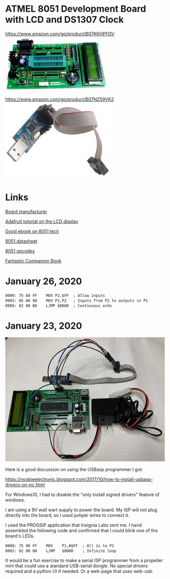 # ATMEL 8051 Development Board with LCD and DS1307 Clock

https://www.amazon.com/gp/product/B07KKHPFDV<br>
![](art/board.jpg)

https://www.amazon.com/gp/product/B07NZ59VK2<br>
![](art/isp.jpg)

# Links

[Board manufacturer](https://insignialabs.com/atmel-8051-development-board-with-lcd-ds1307-clock-zif-support-1806428)

[Adafruit tutorial on the LCD display](https://learn.adafruit.com/character-lcds/wiring-a-character-lcd)

[Good ebook on 8051 tech](http://ee.sharif.edu/~sakhtar3/books/mazidi/)

[8051 datasheet](https://www.keil.com/dd/docs/datashts/atmel/at89s52_ds.pdf)

[8051 opcodes](http://www.keil.com/support/man/docs/is51/is51_opcodes.htm)

[Fantastic Companion Book](https://www.amazon.com/gp/product/129202657X)

# January 26, 2020

```
0000: 75 A0 FF    MOV P2,$FF  ; Allow inputs
0003: 85 A0 90    MOV P1,P2   ; Inputs from P2 to outputs in P1
0006: 02 00 00    LJMP $0000  ; Continuous echo
```

# January 23, 2020

![](art/hookup.jpg)

Here is a good discussion on using the USBasp programmer I got:

https://noobieelectronic.blogspot.com/2017/10/how-to-install-usbasp-drivers-on-pc.html

For Windows10, I had to disable the "only install signed drivers" feature of windows.

I am using a 9V wall wart supply to power the board. My ISP will not plug directly into the board, so I
used jumper wires to connect it.

I used the PROGSIP application that Insignia Labs sent me. I hand assembled the following code and confirmed that I
could blink one of the board's LEDs.

```
0000: 75 90 FF    MOV    P1,#$FF  ; All 1s to P1
0003: 02 00 00    LJMP   $0000    ; Infinite loop
```

It would be a fun exercise to make a serial ISP programmer from a propeller mini that could use a standard USB-serial dongle. No special drivers required
and a python UI if needed. Or a web-page that uses web-usb.

